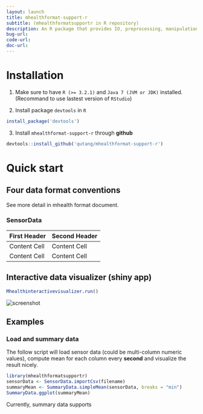 ```yaml
---
layout: launch
title: mhealthformat-support-r
subtitle: (mhealthformatsupportr in R repository)
description: An R package that provides IO, preprocessing, manipulation, visualization functions and shiny apps to support data mining for mhealth data stored in mHealth data format.
bug-url: 
code-url:
doc-url:
---
```


# Installation

1. Make sure to have `R (>= 3.2.1)` and `Java 7 (JVM or JDK)` installed. (Recommand to use lastest version of `RStudio`)

2. Install package `devtools` in `R`    

``` r
install_package('devtools')
```
3. Install `mhealthformat-support-r` through __github__

``` r
devtools::install_github('qutang/mhealthformat-support-r')
```

# Quick start

## Four data format conventions
See more detail in mhealth format document.

### SensorData

First Header  | Second Header
------------- | -------------
Content Cell  | Content Cell
Content Cell  | Content Cell

## Interactive data visualizer (shiny app)

``` r
Mhealthinteractivevisualizer.run()
```
![screenshot]()

## Examples

### Load and summary data

The follow script will load sensor data (could be multi-column numeric values), compute mean for each column every __second__ and visualize the result nicely.

``` r
library(mhealthformatsupportr)
sensorData <- SensorData.importCsv(filename)
summaryMean <- SummaryData.simpleMean(sensorData, breaks = "min")
SummaryData.ggplot(summaryMean)
```

Currently, summary data supports 